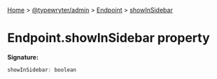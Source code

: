 [Home](./index) &gt; [@typewryter/admin](./admin.md) &gt; [Endpoint](./admin.endpoint.md) &gt; [showInSidebar](./admin.endpoint.showinsidebar.md)

# Endpoint.showInSidebar property


**Signature:**
```javascript
showInSidebar: boolean
```
